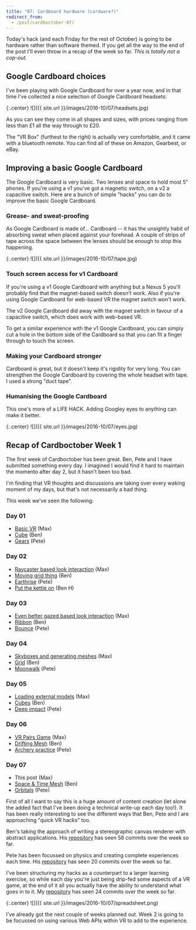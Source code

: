 ```yaml
---
title: "07: Cardboard hardware (cardware?)"
redirect_from:
  - /post/cardboctober-07/
---
```


Today's hack (and each Friday for the rest of October) is going to be hardware rather than software themed. If you get all the way to the end of the post I'll even throw in a recap of the week so far. _This is totally not a cop-out._

<!-- more -->

## Google Cardboard choices

I've been playing with Google Cardboard for over a year now, and in that time I've collected a nice selection of Google Cardboard headsets:

{:.center}
![]({{ site.url }}/images/2016-10/07/headsets.jpg)

As you can see they come in all shapes and sizes, with prices ranging from less than £1 all the way through to £20.

The "VR Box" (furthest to the right) is actually very comfortable, and it came with a bluetooth remote. You can find all of these on Amazon, Gearbest, or eBay.

## Improving a basic Google Cardboard

The Google Cardboard is very basic. Two lenses and space to hold most 5" phones. If you're using a v1 you've got a magnetic switch, on a v2 a capacitive switch. Here are a bunch of simple "hacks" you can do to improve the basic Google Cardboard.

### Grease- and sweat-proofing

As Google Cardboard is made of... Cardboard -- it has the unsightly habit of absorbing sweat when placed against your forehead. A couple of strips of tape across the space between the lenses should be enough to stop this happening.

{:.center}
![]({{ site.url }}/images/2016-10/07/tape.jpg)

### Touch screen access for v1 Cardboard

If you're using a v1 Google Cardboard with anything but a Nexus 5 you'll probably find that the magnet-based switch doesn't work. Also if you're using Google Cardboard for web-based VR the magnet switch won't work.

The v2 Google Cardboard did away with the magnet switch in favour of a capacitive switch, which does work with web-based VR.

To get a similar experience with the v1 Google Cardboard, you can simply cut a hole in the bottom side of the Cardboard so that you can fit a finger through to touch the screen.

### Making your Cardboard stronger

Cardboard is great, but it doesn't keep it's rigidity for very long. You can strengthen the Google Cardboard by covering the whole headset with tape. I used a strong "duct tape".

### Humanising the Google Cardboard

This one's more of a LIFE HACK. Adding Googley eyes to anything can make it better.

{:.center}
![]({{ site.url }}/images/2016-10/07/eyes.jpg)

## Recap of Cardboctober Week 1

The first week of Cardboctober has been great. Ben, Pete and I have submitted something every day. I imagined I would find it hard to maintain the momento after day 2, but it hasn't been too bad.

I'm finding that VR thoughts and discussions are taking over every waking moment of my days, but that's not necessarily a bad thing.

This week we've seen the following:

### Day 01
- [Basic VR](https://cardboctober.xyz/max/01/) (Max)
- [Cube](https://cardboctober.xyz/ben/01/) (Ben)
- [Gears](https://cardboctober.xyz/pete/01/) (Pete)

### Day 02
- [Raycaster based look interaction](https://cardboctober.xyz/max/02/) (Max)
- [Moving grid thing](https://cardboctober.xyz/ben/02/) (Ben)
- [Earthrise](https://cardboctober.xyz/pete/02/) (Pete)
- [Put the kettle on](https://cardboctober.xyz/binhums/2016-10-02/) (Ben H)

### Day 03
- [Even better gazed based look interaction](https://cardboctober.xyz/max/03/) (Max)
- [Ribbon](https://cardboctober.xyz/ben/03/) (Ben)
- [Bounce](https://cardboctober.xyz/pete/03/) (Pete)

### Day 04
- [Skyboxes and generating meshes](https://cardboctober.xyz/max/04/) (Max)
- [Grid](https://cardboctober.xyz/ben/04/) (Ben)
- [Moonwalk](https://cardboctober.xyz/pete/04/) (Pete)

### Day 05
- [Loading external models](https://cardboctober.xyz/max/05/) (Max)
- [Cubes](https://cardboctober.xyz/ben/05/) (Ben)
- [Deep impact](https://cardboctober.xyz/pete/05/) (Pete)

### Day 06
- [VR Pairs Game](https://cardboctober.xyz/max/06/) (Max)
- [Drifting Mesh](https://cardboctober.xyz/ben/06/) (Ben)
- [Archery practice](https://cardboctober.xyz/pete/06/) (Pete)

### Day 07
- This post (Max)
- [Space & Time Mesh](https://cardboctober.xyz/ben/07/) (Ben)
- [Orbitals](https://cardboctober.xyz/pete/07/) (Pete)

First of all I want to say this is a huge amount of content creation (let alone the added fact that I've been doing a technical write-up each day too!). It has been really interesting to see the different ways that Ben, Pete and I are approaching "quick VR hacks" too.

Ben's taking the approach of writing a stereographic canvas renderer with abstract applications. His [repository](https://github.com/cardboctober/ben) has seen 58 commits over the week so far.

Pete has been focussed on physics and creating complete experiences each time. His [repository](https://github.com/cardboctober/pete) has seen 20 commits over the week so far.

I've been structuring my hacks as a counterpart to a larger learning exercise, so while each day you're just being drip-fed some aspects of a VR game, at the end of it all you actually have the ability to understand what goes in to it. My [repository](https://github.com/cardboctober/max) has seen 24 commits over the week so far.

{:.center}
![]({{ site.url }}/images/2016-10/07/spreadsheet.png)

I've already got the next couple of weeks planned out. Week 2 is going to be focussed on using various Web APIs within VR to add to the experience.
